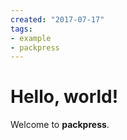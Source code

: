 ```yaml
---
created: "2017-07-17"
tags:
- example
- packpress
---
```

# Hello, world!

Welcome to **packpress**.
